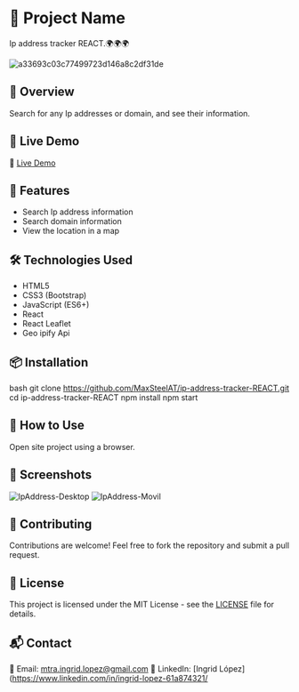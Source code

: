 # 📌 Project Name
Ip address tracker REACT.🌍🌍🌍

![a33693c03c77499723d146a8c2df31de](https://github.com/user-attachments/assets/776f7f9c-656d-432d-b1fc-cef73260ae92)

## 📖 Overview 
Search for any Ip addresses or domain, and see their information.

## 🔗 Live Demo
🔗 [Live Demo](https://ip-address-tracker-react-psi.vercel.app/)

## 🚀 Features
- Search Ip address information
- Search domain information
- View the location in a map

## 🛠 Technologies Used
- HTML5
- CSS3 (Bootstrap)
- JavaScript (ES6+)
- React
- React Leaflet
- Geo ipify Api

## 📦 Installation
bash
git clone https://github.com/MaxSteelAT/ip-address-tracker-REACT.git
cd ip-address-tracker-REACT
npm install
npm start

## 🎯 How to Use
Open site project using a browser.

## 📸 Screenshots
![IpAddress-Desktop](https://github.com/user-attachments/assets/9f3a1c1f-b01e-4728-9287-4fffdc4a4587)
![IpAddress-Movil](https://github.com/user-attachments/assets/fa1576d0-9089-4d27-ab1c-83323410110f)


## 🤝 Contributing
Contributions are welcome! Feel free to fork the repository and submit a pull request.

## 📝 License
This project is licensed under the MIT License - see the [LICENSE](LICENSE) file for details.

## 📬 Contact
📧 Email: mtra.ingrid.lopez@gmail.com
💼 LinkedIn: [Ingrid López](https://www.linkedin.com/in/ingrid-lopez-61a874321/
